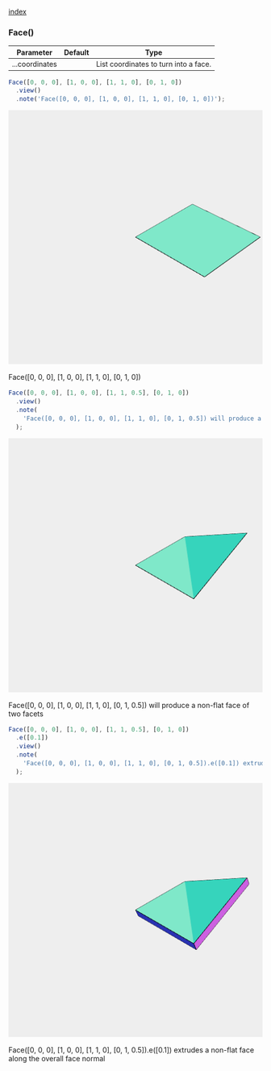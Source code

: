 [index](../../nb/api/index.md)
### Face()
Parameter|Default|Type
---|---|---
|...coordinates||List coordinates to turn into a face.

```JavaScript
Face([0, 0, 0], [1, 0, 0], [1, 1, 0], [0, 1, 0])
  .view()
  .note('Face([0, 0, 0], [1, 0, 0], [1, 1, 0], [0, 1, 0])');
```

![Image](Face.md.$2.png)

Face([0, 0, 0], [1, 0, 0], [1, 1, 0], [0, 1, 0])

```JavaScript
Face([0, 0, 0], [1, 0, 0], [1, 1, 0.5], [0, 1, 0])
  .view()
  .note(
    'Face([0, 0, 0], [1, 0, 0], [1, 1, 0], [0, 1, 0.5]) will produce a non-flat face of two facets'
  );
```

![Image](Face.md.$3.png)

Face([0, 0, 0], [1, 0, 0], [1, 1, 0], [0, 1, 0.5]) will produce a non-flat face of two facets

```JavaScript
Face([0, 0, 0], [1, 0, 0], [1, 1, 0.5], [0, 1, 0])
  .e([0.1])
  .view()
  .note(
    'Face([0, 0, 0], [1, 0, 0], [1, 1, 0], [0, 1, 0.5]).e([0.1]) extrudes a non-flat face along the overall face normal'
  );
```

![Image](Face.md.$4.png)

Face([0, 0, 0], [1, 0, 0], [1, 1, 0], [0, 1, 0.5]).e([0.1]) extrudes a non-flat face along the overall face normal
